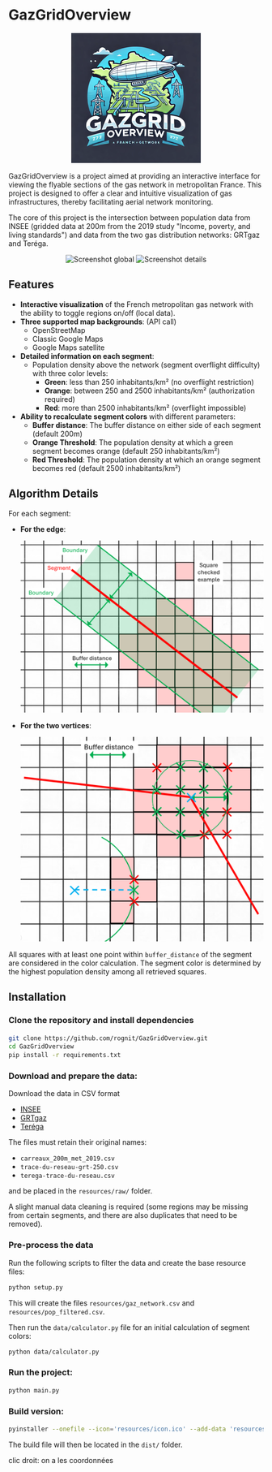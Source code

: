 # GazGridOverview
<div style="text-align: center;">
    <img src="doc/resized_icons/icon4.png" alt="Logo" />
</div>

GazGridOverview is a project aimed at providing an interactive interface for viewing the flyable sections of the gas network in metropolitan France. This project is designed to offer a clear and intuitive visualization of gas infrastructures, thereby facilitating aerial network monitoring.

The core of this project is the intersection between population data from INSEE (gridded data at 200m from the 2019 study "Income, poverty, and living standards") and data from the two gas distribution networks: GRTgaz and Teréga.

<div style="text-align: center;">
    <img src="doc/images/Screenshot global.png" alt="Screenshot global" />
    <img src="doc/images/Screenshot details.png" alt="Screenshot details" />
</div>

## Features

- **Interactive visualization** of the French metropolitan gas network with the ability to toggle regions on/off (local data).
- **Three supported map backgrounds**: (API call)
  - OpenStreetMap
  - Classic Google Maps
  - Google Maps satellite
- **Detailed information on each segment**:
  - Population density above the network (segment overflight difficulty) with three color levels:
    - **Green**: less than 250 inhabitants/km² (no overflight restriction)
    - **Orange**: between 250 and 2500 inhabitants/km² (authorization required)
    - **Red**: more than 2500 inhabitants/km² (overflight impossible)
- **Ability to recalculate segment colors** with different parameters:
  - **Buffer distance**: The buffer distance on either side of each segment (default 200m)
  - **Orange Threshold**: The population density at which a green segment becomes orange (default 250 inhabitants/km²)
  - **Red Threshold**: The population density at which an orange segment becomes red (default 2500 inhabitants/km²)

## Algorithm Details

For each segment:
- **For the edge**:

  <div style="text-align: center;">
    <img src="doc/images/edge.png" alt="edge" />
  </div>

- **For the two vertices**:

  <div style="text-align: center;">
    <img src="doc/images/vertex.png" alt="vertex" />
  </div>

All squares with at least one point within `buffer_distance` of the segment are considered in the color calculation. The segment color is determined by the highest population density among all retrieved squares.

## Installation

### Clone the repository and install dependencies

```bash
git clone https://github.com/rognit/GazGridOverview.git
cd GazGridOverview
pip install -r requirements.txt
```

### Download and prepare the data:
Download the data in CSV format

- [INSEE](https://www.insee.fr/fr/statistiques/7655475?sommaire=7655515)
- [GRTgaz](https://www.data.gouv.fr/fr/datasets/trace-simplifie-du-reseau-grtgaz-precis-a-environ-250-m/)
- [Teréga](https://www.data.gouv.fr/fr/datasets/trace-simplifie-du-reseau-terega-precis-a-environ-250-m/)

The files must retain their original names:
- `carreaux_200m_met_2019.csv`
- `trace-du-reseau-grt-250.csv`
- `terega-trace-du-reseau.csv`

and be placed in the `resources/raw/` folder.

A slight manual data cleaning is required (some regions may be missing from certain segments, and there are also duplicates that need to be removed).

### Pre-process the data
Run the following scripts to filter the data and create the base resource files:

```bash
python setup.py
```

This will create the files `resources/gaz_network.csv` and `resources/pop_filtered.csv`.

Then run the `data/calculator.py` file for an initial calculation of segment colors:

```bash
python data/calculator.py
```

### Run the project:

```bash
python main.py
```

### Build version:

```bash
pyinstaller --onefile --icon='resources/icon.ico' --add-data 'resources/base_gaz_network.csv:resources' --add-data 'resources/base_population.csv:resources' --add-data 'resources/simplified_computed_gaz_network.csv:resources' --add-data 'resources/exhaustive_computed_gaz_network.csv:resources' --add-data 'resources/information.csv:resources' --add-data 'resources/green_markers.csv:resources' --add-data 'resources/orange_markers.csv:resources' --name GazGridOverview main.py
```

The build file will then be located in the `dist/` folder.




clic droit: on a les coordonnées
